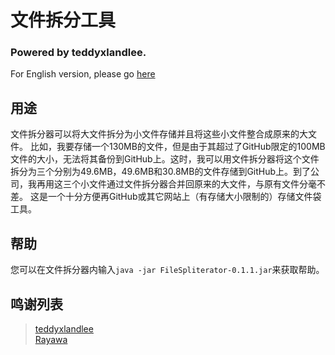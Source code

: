 # 文件拆分工具
### Powered by teddyxlandlee.

For English version, please go [here](https://github.com/teddyxlandlee/FileSpliterator/blob/master/README.md)

## 用途
 文件拆分器可以将大文件拆分为小文件存储并且将这些小文件整合成原来的大文件。
 比如，我要存储一个130MB的文件，但是由于其超过了GitHub限定的100MB文件的大小，无法将其备份到GitHub上。这时，我可以用文件拆分器将这个文件拆分为三个分别为49.6MB，49.6MB和30.8MB的文件存储到GitHub上。到了公司，我再用这三个小文件通过文件拆分器合并回原来的大文件，与原有文件分毫不差。
 这是一个十分方便再GitHub或其它网站上（有存储大小限制的）存储文件袋工具。
 <!--
## 使用方法
  @teddyxlandlee plz write this yourself
-->
## 帮助
 您可以在文件拆分器内输入`java -jar FileSpliterator-0.1.1.jar`来获取帮助。
 
## 鸣谢列表
> [teddyxlandlee](https://github.com/teddyxlandlee)  
> [Rayawa](https://github.com/Rayawa)  
